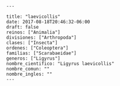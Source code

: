
      ---

      title: "laevicollis"
      date: 2017-08-18T20:46:32-06:00
      draft: false
      reinos: ["Animalia"]
      divisiones: ["Arthropoda"]
      clases: ["Insecta"]
      ordenes: ["Coleoptera"]
      familias: ["Scarabaeidae"]
      generos: ["Ligyrus"]
      nombre_cientifico: "Ligyrus laevicollis"
      nombre_comun: ""
      nombre_ingles: ""
      ---

      